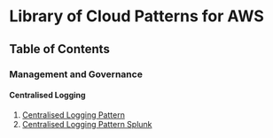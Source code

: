 # Library of Cloud Patterns for AWS

## Table of Contents

### Management and Governance

#### Centralised Logging

1. [Centralised Logging Pattern](01-centralised-logging.md)
1. [Centralised Logging Pattern Splunk](02-centralised-logging-splunk.md)